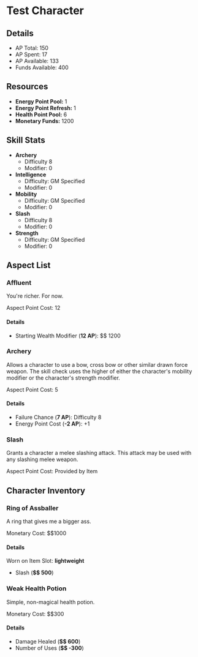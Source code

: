 # Test Character
## Details
* AP Total: 150
* AP Spent: 17
* AP Available: 133
* Funds Available: 400
## Resources
* **Energy Point Pool:** 1
* **Energy Point Refresh:** 1
* **Health Point Pool:** 6
* **Monetary Funds:** 1200
## Skill Stats
* **Archery**
	* Difficulty 8
	* Modifier: 0
* **Intelligence**
	* Difficulty: GM Specified
	* Modifier: 0
* **Mobility**
	* Difficulty: GM Specified
	* Modifier: 0
* **Slash**
	* Difficulty 8
	* Modifier: 0
* **Strength**
	* Difficulty: GM Specified
	* Modifier: 0
## Aspect List
### Affluent
You're richer. For now.


Aspect Point Cost: 12
#### Details
* Starting Wealth Modifier (**12 AP**): $$ 1200

### Archery
Allows a character to use a bow, cross bow or other similar drawn force weapon. The skill check uses the
higher of either the character's mobility modifier or the character's strength modifier.


Aspect Point Cost: 5
#### Details
* Failure Chance (**7 AP**): Difficulty 8
* Energy Point Cost (**-2 AP**): +1

### Slash
Grants a character a melee slashing attack. This attack may be used with any slashing melee weapon.


Aspect Point Cost: Provided by Item

## Character Inventory
### Ring of Assballer
A ring that gives me a bigger ass.

Monetary Cost: $$1000
#### Details
Worn on Item Slot: **lightweight**
* Slash (**$$ 500**)

### Weak Health Potion
Simple, non-magical health potion.


Monetary Cost: $$300
#### Details
* Damage Healed (**$$ 600**)
* Number of Uses (**$$ -300**)

